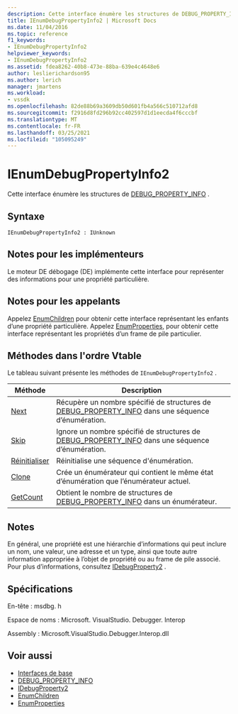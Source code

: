 ```yaml
---
description: Cette interface énumère les structures de DEBUG_PROPERTY_INFO.
title: IEnumDebugPropertyInfo2 | Microsoft Docs
ms.date: 11/04/2016
ms.topic: reference
f1_keywords:
- IEnumDebugPropertyInfo2
helpviewer_keywords:
- IEnumDebugPropertyInfo2
ms.assetid: fdea8262-40b8-473e-88ba-639e4c4648e6
author: leslierichardson95
ms.author: lerich
manager: jmartens
ms.workload:
- vssdk
ms.openlocfilehash: 82de88b69a3609db50d601fb4a566c510712afd8
ms.sourcegitcommit: f2916d8fd296b92cc402597d1d1eecda4f6cccbf
ms.translationtype: MT
ms.contentlocale: fr-FR
ms.lasthandoff: 03/25/2021
ms.locfileid: "105095249"
---
```

# <a name="ienumdebugpropertyinfo2"></a>IEnumDebugPropertyInfo2
Cette interface énumère les structures de [DEBUG_PROPERTY_INFO](../../../extensibility/debugger/reference/debug-property-info.md) .

## <a name="syntax"></a>Syntaxe

```
IEnumDebugPropertyInfo2 : IUnknown
```

## <a name="notes-for-implementers"></a>Notes pour les implémenteurs
 Le moteur DE débogage (DE) implémente cette interface pour représenter des informations pour une propriété particulière.

## <a name="notes-for-callers"></a>Notes pour les appelants
 Appelez [EnumChildren](../../../extensibility/debugger/reference/idebugproperty2-enumchildren.md) pour obtenir cette interface représentant les enfants d’une propriété particulière. Appelez [EnumProperties,](../../../extensibility/debugger/reference/idebugstackframe2-enumproperties.md) pour obtenir cette interface représentant les propriétés d’un frame de pile particulier.

## <a name="methods-in-vtable-order"></a>Méthodes dans l'ordre Vtable
 Le tableau suivant présente les méthodes de `IEnumDebugPropertyInfo2` .

|Méthode|Description|
|------------|-----------------|
|[Next](../../../extensibility/debugger/reference/ienumdebugpropertyinfo2-next.md)|Récupère un nombre spécifié de structures de [DEBUG_PROPERTY_INFO](../../../extensibility/debugger/reference/debug-property-info.md) dans une séquence d’énumération.|
|[Skip](../../../extensibility/debugger/reference/ienumdebugpropertyinfo2-skip.md)|Ignore un nombre spécifié de structures de [DEBUG_PROPERTY_INFO](../../../extensibility/debugger/reference/debug-property-info.md) dans une séquence d’énumération.|
|[Réinitialiser](../../../extensibility/debugger/reference/ienumdebugpropertyinfo2-reset.md)|Réinitialise une séquence d'énumération.|
|[Clone](../../../extensibility/debugger/reference/ienumdebugpropertyinfo2-clone.md)|Crée un énumérateur qui contient le même état d’énumération que l’énumérateur actuel.|
|[GetCount](../../../extensibility/debugger/reference/ienumdebugpropertyinfo2-getcount.md)|Obtient le nombre de structures de [DEBUG_PROPERTY_INFO](../../../extensibility/debugger/reference/debug-property-info.md) dans un énumérateur.|

## <a name="remarks"></a>Notes
 En général, une propriété est une hiérarchie d’informations qui peut inclure un nom, une valeur, une adresse et un type, ainsi que toute autre information appropriée à l’objet de propriété ou au frame de pile associé. Pour plus d’informations, consultez [IDebugProperty2](../../../extensibility/debugger/reference/idebugproperty2.md) .

## <a name="requirements"></a>Spécifications
 En-tête : msdbg. h

 Espace de noms : Microsoft. VisualStudio. Debugger. Interop

 Assembly : Microsoft.VisualStudio.Debugger.Interop.dll

## <a name="see-also"></a>Voir aussi
- [Interfaces de base](../../../extensibility/debugger/reference/core-interfaces.md)
- [DEBUG_PROPERTY_INFO](../../../extensibility/debugger/reference/debug-property-info.md)
- [IDebugProperty2](../../../extensibility/debugger/reference/idebugproperty2.md)
- [EnumChildren](../../../extensibility/debugger/reference/idebugproperty2-enumchildren.md)
- [EnumProperties](../../../extensibility/debugger/reference/idebugstackframe2-enumproperties.md)
